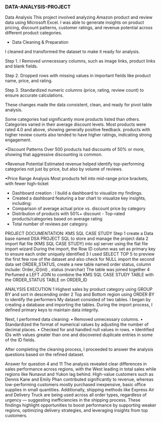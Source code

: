 ### DATA-ANALYSIS-PROJECT
Data Analysis
This project involved analyzing Amazon product and review data using Microsoft Excel. 
I was able to generate insights on product pricing, discount patterns, customer ratings,
and revenue potential across different product categories.

- Data Cleaning & Preparation

 I cleaned and transformed the dataset to make it ready for analysis.

Step 1. I Removed unnecessary columns, such as image links, product links and blank fields.

Step 2. Dropped rows with missing values in important fields like product name, price, and rating.

Step 3. Standardized numeric columns (price, rating, review count) to ensure accurate calculations.

These changes made the data consistent, clean, and ready for pivot table analysis.

Some categories had significantly more products listed than others.
Categories varied in their average discount levels.
Most products were rated 4.0 and above, showing generally positive feedback.
products with higher review counts also tended to have higher ratings, 
indicating strong engagement.

•Discount Patterns
Over 500 products had discounts of 50% or more, showing that aggressive discounting is common.

•Revenue Potential
Estimated revenue helped identify top-performing categories not just by price, but also by volume of reviews.

•Price Range Analysis
Most products fell into mid-range price brackets, with fewer high-ticket

- Dashboard creation :
 I build a dashboard to visualize my findings.
- Created a dashboard featuring a bar chart to visualize key insights, including:
- Comparison of average actual price vs. discount price by category
 - Distribution of products with 50%+ discount  - Top-rated products/categories based on average rating
 - Total number of reviews per category.



PROJECT DOCUMENTATION: KMS SQL CASE STUDY
Step 1 create a Data base named DSA PROJECT SQL to store and manage the project data
2 import flat file (KMS SQL CASE STUDY) into sql server using the flat file import wizard
During the import, the Row ID column was set as primary key to ensure each order uniquely identified
3 I used SELECT TOP 5 to preview the first few row of the dataset and also check for NULL
import the second data set ORDER_STATUS, create a new table named order status, column include: Order_iD(int) , status (nvarchar)
The table was joined together 
4 Perfumed a LEFT JOIN to combine the KMS SQL CASE STUDY TABLE  with the ORDER_STATUS TABLE on ORDER_ID

ANALYSIS EXECUTION 
1 Highest sales by product category using GROUP BY and sort in descending order
2 Top and Bottom region using ORDER BY to identify the performers
My dataset consisted of two tables. I began by creating a database and importing the tables.
During the import process, I defined primary keys to maintain data integrity.

Next, I performed data cleaning:
•	Removed unnecessary columns.
•	Standardized the format of numerical values by adjusting the number of decimal places.
•	Checked for and handled null values in rows.
•	Identified IDs with values greater than one and discovered duplicate entries in some of the ID fields.

After completing the cleaning process, I proceeded to answer the analysis questions based on the refined dataset.

Answer for question 4 and 11
The analysis revealed clear differences in sales performance across regions, with the West leading in total sales 
while regions like Nunavut and Yukon lag behind. High-value customers such as Dennis Kane and Emily Phan contributed
significantly to revenue, whereas low-performing customers mostly purchased inexpensive, basic office supplies in small quantities.
Additionally, shipping methods like Express Air and Delivery Truck are being used across all order types, regardless of urgency 
— suggesting inefficiencies in the shipping process. These findings highlight opportunities to boost performance by supporting 
weaker regions, optimizing delivery strategies, and leveraging insights from top customers.



